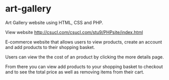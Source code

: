 # art-gallery
 Art Gallery website using HTML, CSS and PHP.


View website
http://csucl.com/csucl.com/stu9/PHPsite/index.html

E-commerce website that allows users to view products, create an account and add products to their shopping basket.


Users can view the the cost of an product by clicking the more details page.


From there you can view add products to your shopping basket to checkout and to see the total price as well as removing items from their cart.

